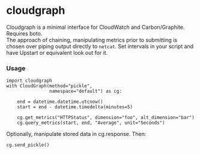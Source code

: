cloudgraph
==========

Cloudgraph is a minimal interface for CloudWatch and Carbon/Graphite. Requires boto.  
The approach of chaining, manipulating metrics prior to submitting is chosen over piping output directly to `netcat`. Set intervals in your script and have Upstart or equivalent look out for it.

### Usage

    import cloudgraph
    with CloudGraph(method="pickle",
                    namespace="default") as cg:
                    
        end = datetime.datetime.utcnow()
        start = end - datetime.timedelta(minutes=5)
    
        cg.get_metrics("HTTPStatus", dimension="foo", alt_dimension="bar") 
        cg.query_metrics(start, end, "Average", unit="Seconds")
        
Optionally, manipulate stored data in cg.response. Then:
        
    cg.send_pickle()
        


